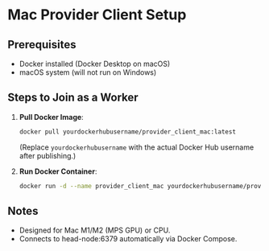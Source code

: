 # Mac Provider Client Setup

## Prerequisites
- Docker installed (Docker Desktop on macOS)
- macOS system (will not run on Windows)

## Steps to Join as a Worker
1. **Pull Docker Image**:
   ```bash
   docker pull yourdockerhubusername/provider_client_mac:latest
   ```
   (Replace `yourdockerhubusername` with the actual Docker Hub username after publishing.)

2. **Run Docker Container**:
   ```bash
   docker run -d --name provider_client_mac yourdockerhubusername/provider_client_mac:latest
   ```

## Notes
- Designed for Mac M1/M2 (MPS GPU) or CPU.
- Connects to head-node:6379 automatically via Docker Compose. 